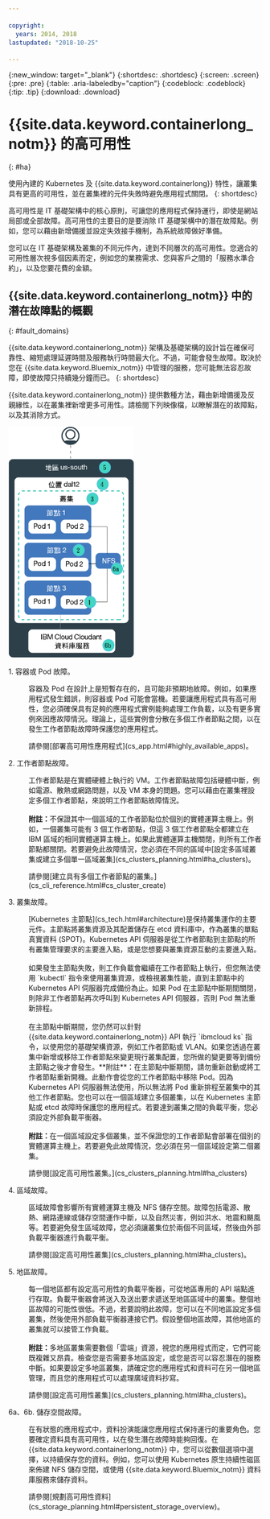 ```yaml
---

copyright:
  years: 2014, 2018
lastupdated: "2018-10-25"

---
```


{:new_window: target="_blank"}
{:shortdesc: .shortdesc}
{:screen: .screen}
{:pre: .pre}
{:table: .aria-labeledby="caption"}
{:codeblock: .codeblock}
{:tip: .tip}
{:download: .download}




# {{site.data.keyword.containerlong_notm}} 的高可用性
{: #ha}

使用內建的 Kubernetes 及 {{site.data.keyword.containerlong}} 特性，讓叢集具有更高的可用性，並在叢集裡的元件失敗時避免應用程式關閉。
{: shortdesc}

高可用性是 IT 基礎架構中的核心原則，可讓您的應用程式保持運行，即使是網站局部或全部故障。高可用性的主要目的是要消除 IT 基礎架構中的潛在故障點。例如，您可以藉由新增備援並設定失效接手機制，為系統故障做好準備。

您可以在 IT 基礎架構及叢集的不同元件內，達到不同層次的高可用性。您適合的可用性層次視多個因素而定，例如您的業務需求、您與客戶之間的「服務水準合約」，以及您要花費的金額。

## {{site.data.keyword.containerlong_notm}} 中的潛在故障點的概觀
{: #fault_domains} 

{{site.data.keyword.containerlong_notm}} 架構及基礎架構的設計旨在確保可靠性、縮短處理延遲時間及服務執行時間最大化。不過，可能會發生故障。取決於您在 {{site.data.keyword.Bluemix_notm}} 中管理的服務，您可能無法容忍故障，即使故障只持續幾分鐘而已。
{: shortdesc}

{{site.data.keyword.containerlong_notm}} 提供數種方法，藉由新增備援及反親緣性，以在叢集裡新增更多可用性。請檢閱下列映像檔，以瞭解潛在的故障點，以及其消除方式。

<img src="images/cs_failure_ov.png" alt="對於 {{site.data.keyword.containerlong_notm}} 地區內的高可用性叢集中的錯誤網域的概觀。" width="250" style="width:250px; border-style: none"/>

<dl>
<dt> 1. 容器或 Pod 故障。</dt>
  <dd><p>容器及 Pod 在設計上是短暫存在的，且可能非預期地故障。例如，如果應用程式發生錯誤，則容器或 Pod 可能會當機。若要讓應用程式具有高可用性，您必須確保具有足夠的應用程式實例能夠處理工作負載，以及有更多實例來因應故障情況。理論上，這些實例會分散在多個工作者節點之間，以在發生工作者節點故障時保護您的應用程式。</p>
  <p>請參閱[部署高可用性應用程式](cs_app.html#highly_available_apps)。</p></dd>
<dt> 2. 工作者節點故障。</dt>
  <dd><p>工作者節點是在實體硬體上執行的 VM。工作者節點故障包括硬體中斷，例如電源、散熱或網路問題，以及 VM 本身的問題。您可以藉由在叢集裡設定多個工作者節點，來說明工作者節點故障情況。<br/><br/><strong>附註：</strong>不保證其中一個區域的工作者節點位於個別的實體運算主機上。例如，一個叢集可能有 3 個工作者節點，但這 3 個工作者節點全都建立在 IBM 區域的相同實體運算主機上。如果此實體運算主機關閉，則所有工作者節點都關閉。若要避免此故障情況，您必須在不同的區域中[設定多區域叢集或建立多個單一區域叢集](cs_clusters_planning.html#ha_clusters)。</p>
  <p>請參閱[建立具有多個工作者節點的叢集。](cs_cli_reference.html#cs_cluster_create)</p></dd>
<dt> 3. 叢集故障。</dt>
  <dd><p>[Kubernetes 主節點](cs_tech.html#architecture)是保持叢集運作的主要元件。主節點將叢集資源及其配置儲存在 etcd 資料庫中，作為叢集的單點真實資料 (SPOT)。Kubernetes API 伺服器是從工作者節點到主節點的所有叢集管理要求的主要進入點，或是您想要與叢集資源互動的主要進入點。<br><br>如果發生主節點失敗，則工作負載會繼續在工作者節點上執行，但您無法使用 `kubectl` 指令來使用叢集資源，或檢視叢集性能，直到主節點中的 Kubernetes API 伺服器完成備份為止。如果 Pod 在主節點中斷期間關閉，則除非工作者節點再次呼叫到 Kubernetes API 伺服器，否則 Pod 無法重新排程。<br><br>在主節點中斷期間，您仍然可以針對 {{site.data.keyword.containerlong_notm}} API 執行 `ibmcloud ks` 指令，以使用您的基礎架構資源，例如工作者節點或 VLAN。如果您透過在叢集中新增或移除工作者節點來變更現行叢集配置，您所做的變更要等到備份主節點之後才會發生。**附註**：在主節點中斷期間，請勿重新啟動或將工作者節點重新開機。此動作會從您的工作者節點中移除 Pod。因為 Kubernetes API 伺服器無法使用，所以無法將 Pod 重新排程至叢集中的其他工作者節點。您也可以在一個區域建立多個叢集，以在 Kubernetes 主節點或 etcd 故障時保護您的應用程式。若要達到叢集之間的負載平衡，您必須設定外部負載平衡器。<br/><br/><strong>附註：</strong>在一個區域設定多個叢集，並不保證您的工作者節點會部署在個別的實體運算主機上。若要避免此故障情況，您必須在另一個區域設定第二個叢集。</p>
  <p>請參閱[設定高可用性叢集。](cs_clusters_planning.html#ha_clusters)</p></dd>
<dt> 4. 區域故障。</dt>
  <dd><p>區域故障會影響所有實體運算主機及 NFS 儲存空間。故障包括電源、散熱、網路連線或儲存空間運作中斷，以及自然災害，例如洪水、地震和颶風等。若要避免發生區域故障，您必須讓叢集位於兩個不同區域，然後由外部負載平衡器進行負載平衡。</p>
  <p>請參閱[設定高可用性叢集](cs_clusters_planning.html#ha_clusters)。</p></dd>    
<dt> 5. 地區故障。</dt>
  <dd><p>每一個地區都有設定高可用性的負載平衡器，可從地區專用的 API 端點進行存取。負載平衡器會將送入及送出要求遞送至地區區域中的叢集。整個地區故障的可能性很低。不過，若要說明此故障，您可以在不同地區設定多個叢集，然後使用外部負載平衡器連接它們。假設整個地區故障，其他地區的叢集就可以接管工作負載。<br/><br/><strong>附註：</strong>多地區叢集需要數個「雲端」資源，視您的應用程式而定，它們可能既複雜又昂貴。檢查您是否需要多地區設定，或您是否可以容忍潛在的服務中斷。如果要設定多地區叢集，請確定您的應用程式和資料可在另一個地區管理，而且您的應用程式可以處理廣域資料抄寫。</p>
  <p>請參閱[設定高可用性叢集](cs_clusters_planning.html#ha_clusters)。</p></dd>   
<dt> 6a、6b. 儲存空間故障。</dt>
  <dd><p>在有狀態的應用程式中，資料扮演能讓您應用程式保持運行的重要角色。您要確定資料具有高可用性，以在發生潛在故障時能夠回復。在 {{site.data.keyword.containerlong_notm}} 中，您可以從數個選項中選擇，以持續保存您的資料。例如，您可以使用 Kubernetes 原生持續性磁區來佈建 NFS 儲存空間，或使用 {{site.data.keyword.Bluemix_notm}} 資料庫服務來儲存資料。</p>
  <p>請參閱[規劃高可用性資料](cs_storage_planning.html#persistent_storage_overview)。</p></dd> 
</dl>
